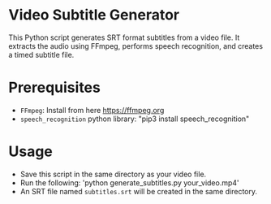 
# Video Subtitle Generator
This Python script generates SRT format subtitles from a video file. It extracts the audio using FFmpeg, performs speech recognition, and creates a timed subtitle file.

# Prerequisites
- `FFmpeg`: Install from here https://ffmpeg.org
- `speech_recognition` python library: "pip3 install speech_recognition"

# Usage
- Save this script in the same directory as your video file.
- Run the following: 'python generate_subtitles.py your_video.mp4'
- An SRT file named `subtitles.srt` will be created in the same directory.
